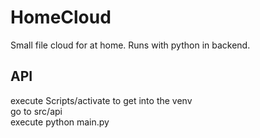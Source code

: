 # HomeCloud
Small file cloud for at home. Runs with python in backend.

## API

execute Scripts/activate to get into the venv<br>
go to src/api<br>
execute python main.py
